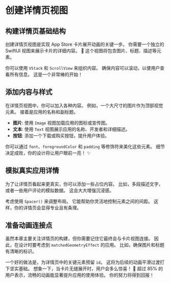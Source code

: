 ﻿# 创建详情页视图

## 构建详情页基础结构

创建详情页视图是实现 App Store 卡片展开动画的关键一步。 你需要一个独立的 SwiftUI 视图来展示卡片的详细内容。 🚀 这个视图将包含图片、标题、描述等元素。

你可以使用 `VStack` 和 `ScrollView` 来组织内容。 确保内容可以滚动，以便用户查看所有信息。 这是一个非常棒的开始！

## 添加内容与样式

在详情页视图中，你可以加入各种内容。 例如，一个大尺寸的图片作为顶部视觉元素。 接着是应用的名称和副标题。

*   **图片**: 使用 `Image` 视图加载应用的图标或宣传图。
*   **文本**: 使用 `Text` 视图展示应用的名称、开发者和详细描述。
*   **按钮**: 添加一个下载或购买按钮，提升用户体验。

你可以通过 `font`、`foregroundColor` 和 `padding` 等修饰符来美化这些元素。 细节决定成败，你的设计将让用户眼前一亮！ ✨

## 模拟真实应用详情

为了让详情页看起来更真实，你可以添加一些占位内容。 比如，多段描述文字，或者一些用户评论的模拟数据。 这会大大增强沉浸感。

考虑使用 `Spacer()` 来调整布局。 它能帮助你灵活地控制元素之间的间距。 这样，你的详情页会显得专业且有条理。

## 准备动画连接点

虽然本章主要关注详情页的构建，但你需要记住它最终会与卡片视图连接。 因此，在设计时要考虑到 `matchedGeometryEffect` 的应用。 比如，确保图片和标题有清晰的标识。

一个好的做法是，为详情页中的关键元素预留 `id`。 这将为后续的动画平滑过渡打下坚实基础。 想象一下，当卡片无缝展开时，用户会多么惊喜！ 🤩 超过 85% 的用户表示，流畅的动画能显著提升应用的使用体验。 你的努力将得到回报！

